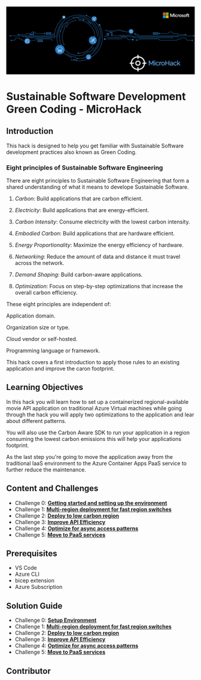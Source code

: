 ![image](./images/MicroHack_Logo_1.png)

# **Sustainable Software Development Green Coding - MicroHack**

## Introduction

This hack is designed to help you get familiar with Sustainable Software development practices also known as Green Coding.

### Eight principles of Sustainable Software Engineering
There are eight principles to Sustainable Software Engineering that form a shared understanding of what it means to develope Sustainable Software.

1. *Carbon*: Build applications that are carbon efficient.

2. *Electricity*: Build applications that are energy-efficient.

3. *Carbon Intensity*: Consume electricity with the lowest carbon intensity.

4. *Embodied Carbon*: Build applications that are hardware efficient.

5. *Energy Proportionality*: Maximize the energy efficiency of hardware.

6. *Networking*: Reduce the amount of data and distance it must travel across the network.

7. *Demand Shaping*: Build carbon-aware applications.

8. *Optimization*: Focus on step-by-step optimizations that increase the overall carbon efficiency.

These eight principles are independent of:

Application domain.

Organization size or type.

Cloud vendor or self-hosted.

Programming language or framework.

This hack covers a first introduction to apply those rules to an existing application and improve the caron footprint.

## Learning Objectives

In this hack you will learn how to set up a containerized regional-available movie API application on traditional Azure Virtual machines while going through the hack you will apply two optimizations to the application and lear about different patterns.

You will also use the Carbon Aware SDK to run your application in a region consuming the lowest carbon emissions this will help your applications footprint.

As the last step you're going to move the application away from the traditional IaaS environment to the Azure Container Apps PaaS service to further reduce the maintenance.

## Content and Challenges

* Challenge 0: **[Getting started and setting up the environment](Challenges/00-Pre-Reqs.md)**
* Challenge 1: **[Multi-region deployment for fast region switches](Challenges/01-Multi-Region-Deployment.md)**
* Challenge 2: **[Deploy to low carbon region](Challenges/02-Deploy-Low-Carbon-Region.md)**
* Challenge 3: **[Improve API Efficiency](Challenges/03-Improve-API-Efficiency.md)**
* Challenge 4: **[Optimize for async access patterns](Challenges/04-Optimze-for-aync-access-patterns.md)**
* Challenge 5: **[Move to PaaS services](Challenges/05-Move-to-PaaS-Services.md)**

## Prerequisites

* VS Code
* Azure CLI
* bicep extension
* Azure Subscription

## Solution Guide

* Challenge 0: **[Setup Environment](SolutionGuide/00-Pre-Reqs.md)**
* Challenge 1: **[Multi-region deployment for fast region switches](SolutionGuide/01-Multi-Region-Deployment.md)**
* Challenge 2: **[Deploy to low carbon region](SolutionGuide/02-Deploy-Low-Carbon-Region.md)**
* Challenge 3: **[Improve API Efficiency](SolutionGuide/03-Improve-API-Efficiency.md)**
* Challenge 4: **[Optimize for async access patterns](SolutionGuide/04-Optimze-for-aync-access-patterns.md)**
* Challenge 5: **[Move to PaaS services](SolutionGuide/05-Move-to-PaaS-Services.md)**

## Contributor
